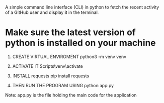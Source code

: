 A simple command line interface (CLI) in python to fetch the recent activity of a GitHub user and display it in the terminal.
# Make sure the latest version of python is installed on your machine

1. CREATE VIRTUAL ENVIROMENT
  python3 -m venv venv
  
2. ACTIVATE IT
  Scripts\venv\activate
  
3. INSTALL requests
  pip install requests

4. THEN RUN THE PROGRAM USING 
  python app.py

Note: app.py is the file holding the main code for the application
